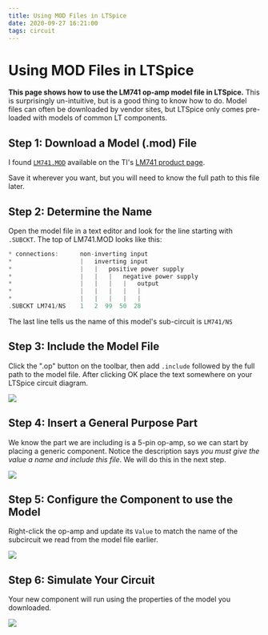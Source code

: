 ```yaml
---
title: Using MOD Files in LTSpice
date: 2020-09-27 16:21:00
tags: circuit
---
```


# Using MOD Files in LTSpice

**This page shows how to use the LM741 op-amp model file in LTSpice.** This is surprisingly un-intuitive, but is a good thing to know how to do. Model files can often be downloaded by vendor sites, but LTSpice only comes pre-loaded with models of common LT components.

## Step 1: Download a Model (.mod) File

I found [`LM741.MOD`](LM741.MOD) available on the TI's [LM741 product page](https://www.ti.com/product/LM741).

Save it wherever you want, but you will need to know the full path to this file later.

## Step 2: Determine the Name

Open the model file in a text editor and look for the line starting with `.SUBCKT`. The top of LM741.MOD looks like this:

```c
* connections:      non-inverting input
*                   |   inverting input
*                   |   |   positive power supply
*                   |   |   |   negative power supply
*                   |   |   |   |   output
*                   |   |   |   |   |
*                   |   |   |   |   |
.SUBCKT LM741/NS    1   2  99  50  28
```

The last line tells us the name of this model's sub-circuit is `LM741/NS`

## Step 3: Include the Model File

Click the ".op" button on the toolbar, then add `.include` followed by the full path to the model file. After clicking OK place the text somewhere on your LTSpice circuit diagram.

<div class="text-center img-border">

![](op2.png)

</div>

## Step 4: Insert a General Purpose Part

We know the part we are including is a 5-pin op-amp, so we can start by placing a generic component. Notice the description says _you must give the value a name and include this file_. We will do this in the next step.

<div class="text-center img-border">

![](opamp.png)

</div>

## Step 5: Configure the Component to use the Model

Right-click the op-amp and update its `Value` to match the name of the subcircuit we read from the model file earlier.

<div class="text-center img-border">

![](name.png)

</div>

## Step 6: Simulate Your Circuit

Your new component will run using the properties of the model you downloaded.

<div class="text-center img-border">

![](ltspice-lm741.png)

</div>